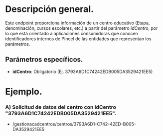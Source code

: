 # Descripción general.

Este endpoint proporciona información de un centro educativo (Etapa, denominación, cursos escolares, etc.) a partir del parámetro *idCentro*, por lo que está orientado a aplicaciones consumidoras que conocen identificadores internos de Pincel de las entidades que representan los parámetros.

## Parámetros específicos.

* **idCentro**: Obligatorio (Ej. 3793A6D1C74242EDB005DA3529421EE5)

# Ejemplo.
### A) Solicitud de datos del centro con idCentro "3793A6D1C74242EDB005DA3529421EE5".
* /gestionacadcentros/centros/3793A6D1-C742-42ED-B005-DA3529421EE5
